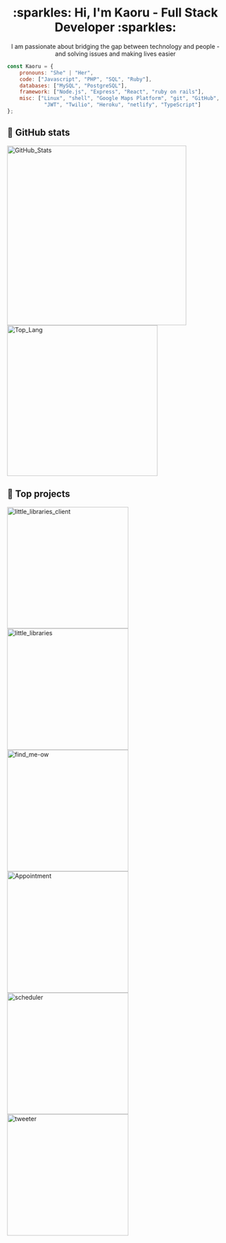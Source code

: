 

<h1 align="center"> :sparkles: Hi, I'm Kaoru - Full Stack Developer :sparkles:</h1>
<p align="center">I am passionate about bridging the gap between technology and people - and solving issues and making lives easier</p>


```javascript
const Kaoru = {
    pronouns: "She" | "Her",
    code: ["Javascript", "PHP", "SQL", "Ruby"],
    databases: ["MySQL", "PostgreSQL"],
    framework: ["Node.js", "Express", "React", "ruby on rails"],
    misc: ["Linux", "shell", "Google Maps Platform", "git", "GitHub",
            "JWT", "Twilio", "Heroku", "netlify", "TypeScript"]
};
```
    
## 🤖 GitHub stats
<p align="left">
<img width="417" src="https://github-readme-stats.vercel.app/api?username=CarlSmoky&show_icons=true&theme=dracula&custom_title=Kaoru's_GitHub_Stats" alt="GitHub_Stats">

<img width="350" src="https://github-readme-stats.vercel.app/api/top-langs/?username=CarlSmoky&layout=compact&theme=dracula" alt="Top_Lang">
</p>

## 🚀 Top projects
<p align="left">
    <a href="https://github.com/CarlSmoky/little_libraries_client"><img width="282" src="https://github-readme-stats.vercel.app/api/pin/?username=CarlSmoky&repo=little_libraries_client&theme=dracula" alt="little_libraries_client"></a>
    <a href="https://github.com/CarlSmoky/little_libraries"><img width="282" src="https://github-readme-stats.vercel.app/api/pin/?username=CarlSmoky&repo=little_libraries&theme=dracula" alt="little_libraries"></a>
    <a href="https://github.com/CarlSmoky/find_me-ow"><img width="282" src="https://github-readme-stats.vercel.app/api/pin/?username=CarlSmoky&repo=find_me-ow&theme=dracula" alt="find_me-ow"></a>
    <a href="https://github.com/CarlSmoky/Appointment"><img width="282" src="https://github-readme-stats.vercel.app/api/pin/?username=CarlSmoky&repo=Appointment&theme=dracula" alt="Appointment"></a>
    <a href="https://github.com/CarlSmoky/scheduler"><img width="282" src="https://github-readme-stats.vercel.app/api/pin/?username=CarlSmoky&repo=scheduler&theme=dracula" alt="scheduler"></a>
    <a href="https://github.com/CarlSmoky/tweeter"><img width="282" src="https://github-readme-stats.vercel.app/api/pin/?username=CarlSmoky&repo=tweeter&theme=dracula" alt="tweeter"></a>
<!--     <a href="https://github.com/CarlSmoky/tinyapp"><img width="282" src="https://github-readme-stats.vercel.app/api/pin/?username=CarlSmoky&repo=tinyapp&theme=dracula" alt="tinyapp"></a> -->
    
</P>

